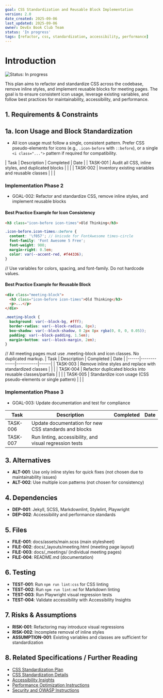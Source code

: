 ```yaml
---
goal: CSS Standardization and Reusable Block Implementation
version: 2.0
date_created: 2025-09-06
last_updated: 2025-09-06
owner: DevEx Book Club Team
status: 'In progress'
tags: [refactor, css, standardization, accessibility, performance]
---
```


# Introduction

![Status: In progress](https://img.shields.io/badge/status-In%20progress-yellow)

This plan aims to refactor and standardize CSS across the codebase, remove inline styles, and implement reusable blocks for meeting pages. The goal is to ensure consistent icon usage, leverage existing variables, and follow best practices for maintainability, accessibility, and performance.

## 1. Requirements & Constraints

## 1a. Icon Usage and Block Standardization

- All icon usage must follow a single, consistent pattern. Prefer CSS pseudo-elements for icons (e.g., `.icon-before` with `::before`), or a single `<i class="...">` pattern if required for compatibility.

| Task | Description | Completed | Date |
| TASK-001 | Audit all CSS, inline styles, and duplicated blocks | | |
| TASK-002 | Inventory existing variables and reusable classes | | |

### Implementation Phase 2

- GOAL-002: Refactor and standardize CSS, remove inline styles, and implement reusable blocks

#### Best Practice Example for Icon Consistency

```html
<h3 class="icon-before icon-times">Old Thinking</h3>
```

```scss
.icon-before.icon-times::before {
  content: '\f057'; // Unicode for FontAwesome times-circle
  font-family: 'Font Awesome 5 Free';
  font-weight: 900;
  margin-right: 0.5em;
  color: var(--accent-red, #f44336);
}
```

// Use variables for colors, spacing, and font-family. Do not hardcode values.

#### Best Practice Example for Reusable Block

```html
<div class="meeting-block">
  <h3 class="icon-before icon-times">Old Thinking</h3>
  <p>...</p>
</div>
```

```scss
.meeting-block {
  background: var(--block-bg, #fff);
  border-radius: var(--block-radius, 8px);
  box-shadow: var(--block-shadow, 0 2px 8px rgba(0, 0, 0, 0.05));
  padding: var(--block-padding, 1.5em);
  margin-bottom: var(--block-margin, 2em);
}
```

// All meeting pages must use .meeting-block and icon classes. No duplicated markup.
| Task | Description | Completed | Date |
|------|-------------|-----------|------|
| TASK-003 | Remove inline styles and replace with standardized classes | | |
| TASK-004 | Refactor duplicated blocks into reusable classes/partials | | |
| TASK-005 | Standardize icon usage (CSS pseudo-elements or single pattern) | | |

### Implementation Phase 3

- GOAL-003: Update documentation and test for compliance

| Task     | Description                                             | Completed | Date |
| -------- | ------------------------------------------------------- | --------- | ---- |
| TASK-006 | Update documentation for new CSS standards and blocks   |           |      |
| TASK-007 | Run linting, accessibility, and visual regression tests |           |      |

## 3. Alternatives

- **ALT-001**: Use only inline styles for quick fixes (not chosen due to maintainability issues)
- **ALT-002**: Use multiple icon patterns (not chosen for consistency)

## 4. Dependencies

- **DEP-001**: Jekyll, SCSS, Markdownlint, Stylelint, Playwright
- **DEP-002**: Accessibility and performance standards

## 5. Files

- **FILE-001**: docs/assets/main.scss (main stylesheet)
- **FILE-002**: docs/\_layouts/meeting.html (meeting page layout)
- **FILE-003**: docs/\_meetings/ (individual meeting pages)
- **FILE-004**: README.md (documentation)

## 6. Testing

- **TEST-001**: Run `npm run lint:css` for CSS linting
- **TEST-002**: Run `npm run lint:md` for Markdown linting
- **TEST-003**: Run Playwright visual regression tests
- **TEST-004**: Validate accessibility with Accessibility Insights

## 7. Risks & Assumptions

- **RISK-001**: Refactoring may introduce visual regressions
- **RISK-002**: Incomplete removal of inline styles
- **ASSUMPTION-001**: Existing variables and classes are sufficient for standardization

## 8. Related Specifications / Further Reading

- [CSS Standardization Plan](.copilot-tracking/plans/20250906-css-standardization-plan.instructions.md)
- [CSS Standardization Details](.copilot-tracking/details/20250906-css-standardization-details.md)
- [Accessibility Insights](https://accessibilityinsights.io/)
- [Performance Optimization Instructions](vscode-userdata:/home/mhenke/.config/Code/User/prompts/performance-optimization.instructions.md)
- [Security and OWASP Instructions](vscode-userdata:/home/mhenke/.config/Code/User/prompts/security-and-owasp.instructions.md)
